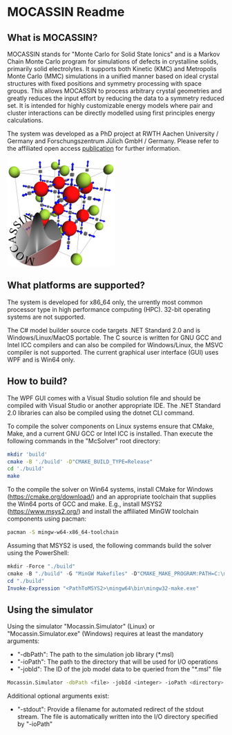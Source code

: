 # MOCASSIN Readme

## What is MOCASSIN?
MOCASSIN stands for "Monte Carlo for Solid State Ionics" and is a Markov Chain Monte Carlo program for simulations of defects in crystalline solids, primarily solid electrolytes. It supports both Kinetic (KMC) and Metropolis Monte Carlo (MMC) simulations in a unified manner based on ideal crystal structures with fixed positions and symmetry processing with space groups. This allows MOCASSIN to process arbitrary crystal geometries and greatly reduces the input effort by reducing the data to a symmetry reduced set. It is intended for highly customizable energy models where pair and cluster interactions can be directly modelled using first principles energy calculations.

The system was developed as a PhD project at RWTH Aachen University / Germany and Forschungszentrum Jülich GmbH / Germany. Please refer to the affiliated open access [publication](http://dx.doi.org/10.1002/jcc.26418) for further information.

<img src ="./docs/figures/LogoImage.png" width="250">

## What platforms are supported?
The system is developed for x86_64 only, the urrently most common processor type in high performance computing (HPC). 32-bit operating systems are not supported.

The C# model builder source code targets .NET Standard 2.0 and is Windows/Linux/MacOS portable. The C source is written for GNU GCC and Intel ICC compilers and can also be compiled for Windows/Linux, the MSVC compiler is not supported. The current graphical user interface (GUI) uses WPF and is Win64 only.

## How to build?
The WPF GUI comes with a Visual Studio solution file and should be compiled with Visual Studio or another appropriate IDE. The .NET Standard 2.0 libraries can also be compiled using the dotnet CLI command.

To compile the solver components on Linux systems ensure that CMake, Make, and a current GNU GCC or Intel ICC is installed. Than execute the following commands in the "McSolver" root directory:

```bash
mkdir 'build'
cmake -B './build' -D"CMAKE_BUILD_TYPE=Release"
cd './build'
make
```

To the compile the solver on Win64 systems, install CMake for Windows (https://cmake.org/download/) and an appropriate toolchain that supplies the Win64 ports of GCC and make. E.g., install MSYS2 (https://www.msys2.org/) and install the affiliated MinGW toolchain components using pacman:

```bash
pacman -S mingw-w64-x86_64-toolchain
```

Assuming that MSYS2 is used, the following commands build the solver using the PowerShell:
```PowerShell
mkdir -Force "./build"
cmake -B "./build" -G "MinGW Makefiles" -D"CMAKE_MAKE_PROGRAM:PATH=C:\msys64\mingw64\bin\mingw32-make.exe" -D"CMAKE_BUILD_TYPE=Release"
cd "./build"
Invoke-Expression "<PathToMSYS2>\mingw64\bin\mingw32-make.exe"
```

## Using the simulator
Using the simulator "Mocassin.Simulator" (Linux) or "Mocassin.Simulator.exe" (Windows) requires at least the mandatory arguments:
- "-dbPath": The path to the simulation job library (*.msl)
- "-ioPath": The path to the directory that will be used for I/O operations
- "-jobId": The ID of the job model data to be queried from the "*.msl" file
```bash
Mocassin.Simulator -dbPath <file> -jobId <integer> -ioPath <directory>
```
Additional optional arguments exist:
- "-stdout": Provide a filename for automated redirect of the stdout stream. The file is automatically written into the I/O directory specified by "-ioPath"
